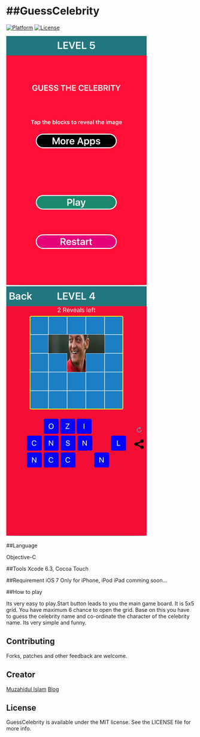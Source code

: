 ##GuessCelebrity
========================

[![Platform](http://img.shields.io/badge/platform-ios-blue.svg?style=flat
)](https://developer.apple.com/iphone/index.action)
[![License](http://img.shields.io/badge/license-MIT-lightgrey.svg?style=flat
)](http://mit-license.org)

![sample](screenshots/img2.png)
![sample](screenshots/img1.png)


##Language

Objective-C

##Tools
Xcode 6.3, Cocoa Touch

##Requirement
iOS 7
Only for iPhone, iPod
iPad comming soon...

##How to play

Its very easy to play.Start button leads to you the main game board. It is 5x5 grid. You have maximum 6 chance to open the grid. Base on this you have to guess the celebrity name and co-ordinate the character of the celebrity name. Its very simple and funny.

## Contributing

Forks, patches and other feedback are welcome.

## Creator

[Muzahidul Islam](http://mmsaddam.github.io/) 
[Blog](http://mmsaddam.github.io/)

## License

GuessCelebrity is available under the MIT license. See the LICENSE file for more info.